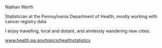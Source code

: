 Nathan Werth

Statistician at the Pennsylvania Department of Health, mostly working with cancer registry data

I enjoy travelling, local and distant, and aimlessly wandering new cities.

www.health.pa.gov/topics/healthstatistics
